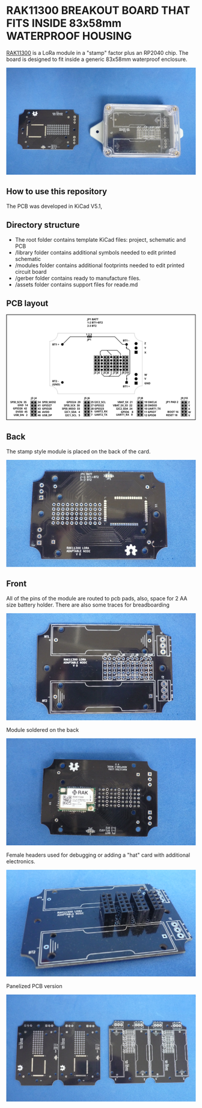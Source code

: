 # RAK11300 BREAKOUT BOARD THAT FITS INSIDE 83x58mm WATERPROOF HOUSING

[RAK11300](assets/pdf/RAK11300.pdf) is a LoRa module in a "stamp" factor plus an RP2040 chip. The board is designed to fit inside a generic 83x58mm waterproof enclosure. 

![PCBANDENCLOSURE](assets/img/pcbandenclosure.jpg)

## How to use this repository

The PCB was developed in KiCad V5.1,

## Directory structure

* The root folder contains template KiCad files: project, schematic and PCB 
* /library folder contains additional symbols needed to edit printed schematic
* /modules folder contains additional footprints needed to edit printed circuit board
* /gerber folder contains ready to manufacture files.
* /assets folder contains support files for reade.md

## PCB layout

![LAYOUT](assets/img/pinout.svg)

## Back

The stamp style module is placed on the back of the card.

![BACK](assets/img/back.jpg)

## Front

All of the pins of the module are routed to pcb pads, also, space for 2 AA size battery holder. There are also some traces for breadboarding

![FRONT](assets/img/front.jpg)

Module soldered on the back

![MODULE](assets/img/module.jpg)

Female headers used for debugging or adding a "hat" card with additional electronics.

![MODULE](assets/img/space.jpg)

Panelized PCB version 

![PANEL](assets/img/panel.jpg)


